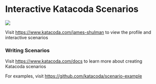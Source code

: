 # Interactive Katacoda Scenarios

[![](http://shields.katacoda.com/katacoda/james-shulman/count.svg)](https://www.katacoda.com/james-shulman "Get your profile on Katacoda.com")

Visit https://www.katacoda.com/james-shulman to view the profile and interactive scenarios

### Writing Scenarios
Visit https://www.katacoda.com/docs to learn more about creating Katacoda scenarios

For examples, visit https://github.com/katacoda/scenario-example
